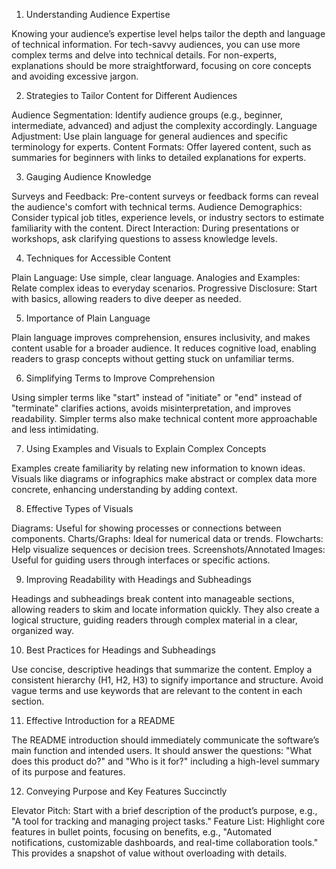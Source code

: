 1. Understanding Audience Expertise

Knowing your audience’s expertise level helps tailor the depth and language of technical information. For tech-savvy audiences, you can use more complex terms and delve into technical details. For non-experts, explanations should be more straightforward, focusing on core concepts and avoiding excessive jargon.

2. Strategies to Tailor Content for Different Audiences

Audience Segmentation: Identify audience groups (e.g., beginner, intermediate, advanced) and adjust the complexity accordingly.
Language Adjustment: Use plain language for general audiences and specific terminology for experts.
Content Formats: Offer layered content, such as summaries for beginners with links to detailed explanations for experts.

3. Gauging Audience Knowledge

Surveys and Feedback: Pre-content surveys or feedback forms can reveal the audience's comfort with technical terms.
Audience Demographics: Consider typical job titles, experience levels, or industry sectors to estimate familiarity with the content.
Direct Interaction: During presentations or workshops, ask clarifying questions to assess knowledge levels.

4. Techniques for Accessible Content

Plain Language: Use simple, clear language.
Analogies and Examples: Relate complex ideas to everyday scenarios.
Progressive Disclosure: Start with basics, allowing readers to dive deeper as needed.

5. Importance of Plain Language

Plain language improves comprehension, ensures inclusivity, and makes content usable for a broader audience. It reduces cognitive load, enabling readers to grasp concepts without getting stuck on unfamiliar terms.

6. Simplifying Terms to Improve Comprehension

Using simpler terms like "start" instead of "initiate" or "end" instead of "terminate" clarifies actions, avoids misinterpretation, and improves readability. Simpler terms also make technical content more approachable and less intimidating.

7. Using Examples and Visuals to Explain Complex Concepts

Examples create familiarity by relating new information to known ideas. Visuals like diagrams or infographics make abstract or complex data more concrete, enhancing understanding by adding context.

8. Effective Types of Visuals

Diagrams: Useful for showing processes or connections between components.
Charts/Graphs: Ideal for numerical data or trends.
Flowcharts: Help visualize sequences or decision trees.
Screenshots/Annotated Images: Useful for guiding users through interfaces or specific actions.

9. Improving Readability with Headings and Subheadings

Headings and subheadings break content into manageable sections, allowing readers to skim and locate information quickly. They also create a logical structure, guiding readers through complex material in a clear, organized way.

10. Best Practices for Headings and Subheadings

Use concise, descriptive headings that summarize the content.
Employ a consistent hierarchy (H1, H2, H3) to signify importance and structure.
Avoid vague terms and use keywords that are relevant to the content in each section.

11. Effective Introduction for a README

The README introduction should immediately communicate the software’s main function and intended users. It should answer the questions: "What does this product do?" and "Who is it for?" including a high-level summary of its purpose and features.

12. Conveying Purpose and Key Features Succinctly

Elevator Pitch: Start with a brief description of the product’s purpose, e.g., "A tool for tracking and managing project tasks."
Feature List: Highlight core features in bullet points, focusing on benefits, e.g., "Automated notifications, customizable dashboards, and real-time collaboration tools." This provides a snapshot of value without overloading with details.






